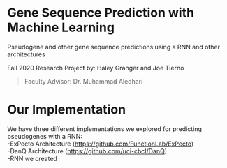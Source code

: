 # Gene Sequence Prediction with Machine Learning
Pseudogene and other gene sequence predictions using a RNN and other architectures

Fall 2020 Research Project by: Haley Granger and Joe Tierno
> Faculty Advisor: Dr. Muhammad Aledhari
 
# Our Implementation

We have three different implementations we explored for predicting pseudogenes with a RNN:<br />
-ExPecto Architecture (https://github.com/FunctionLab/ExPecto)<br />
-DanQ Architecture (https://github.com/uci-cbcl/DanQ)<br />
-RNN we created

